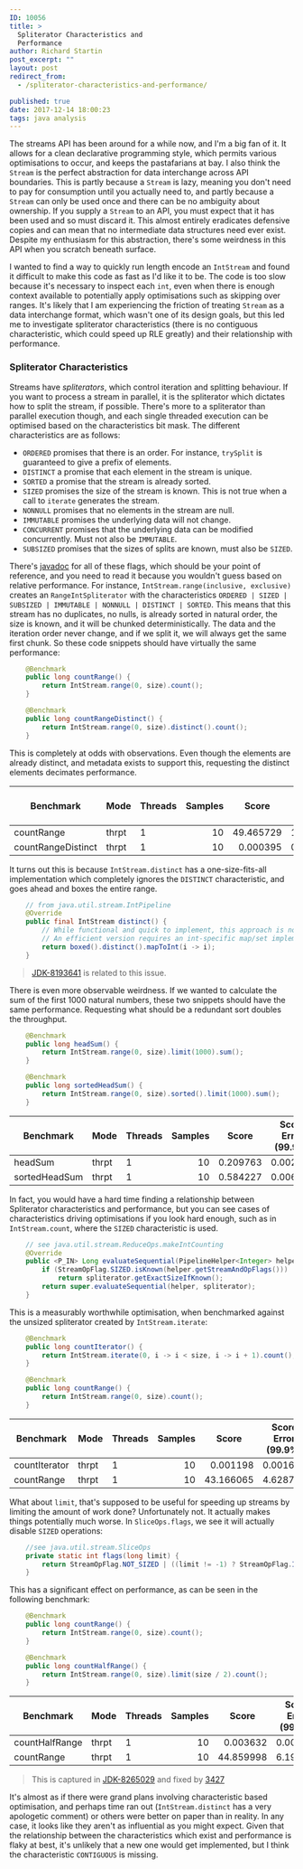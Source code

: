 ```yaml
---
ID: 10056
title: >
  Spliterator Characteristics and
  Performance
author: Richard Startin
post_excerpt: ""
layout: post
redirect_from:
  - /spliterator-characteristics-and-performance/

published: true
date: 2017-12-14 18:00:23
tags: java analysis
---
```

The streams API has been around for a while now, and I'm a big fan of it. It allows for a clean declarative programming style, which permits various optimisations to occur, and keeps the pastafarians at bay. I also think the `Stream` is the perfect abstraction for data interchange across API boundaries. This is partly because a `Stream` is lazy, meaning you don't need to pay for consumption until you actually need to, and partly because a `Stream` can only be used once and there can be no ambiguity about ownership. If you supply a `Stream` to an API, you must expect that it has been used and so must discard it. This almost entirely eradicates defensive copies and can mean that no intermediate data structures need ever exist. Despite my enthusiasm for this abstraction, there's some weirdness in this API when you scratch beneath surface.

I wanted to find a way to quickly run length encode an `IntStream` and found it difficult to make this code as fast as I'd like it to be. The code is too slow because it's necessary to inspect each `int`, even when there is enough context available to potentially apply optimisations such as skipping over ranges. It's likely that I am experiencing the friction of treating `Stream` as a data interchange format, which wasn't one of its design goals, but this led me to investigate spliterator characteristics (there is no contiguous characteristic, which could speed up RLE greatly) and their relationship with performance.

<h3>Spliterator Characteristics</h3>

Streams have <em>spliterators</em>, which control iteration and splitting behaviour. If you want to process a stream in parallel, it is the spliterator which dictates how to split the stream, if possible. There's more to a spliterator than parallel execution though, and each single threaded execution can be optimised based on the characteristics bit mask. The different characteristics are as follows:

* `ORDERED` promises that there is an order. For instance, `trySplit` is guaranteed to give a prefix of elements.
* `DISTINCT` a promise that each element in the stream is unique.
* `SORTED` a promise that the stream is already sorted.
* `SIZED` promises the size of the stream is known. This is not true when a call to `iterate` generates the stream.
* `NONNULL` promises that no elements in the stream are null.
* `IMMUTABLE` promises the underlying data will not change.
* `CONCURRENT` promises that the underlying data can be modified concurrently. Must not also be `IMMUTABLE`.
* `SUBSIZED` promises that the sizes of splits are known, must also be `SIZED`.


There's <a href="https://docs.oracle.com/javase/9/docs/api/java/util/Spliterator.html" rel="noopener" target="_blank">javadoc</a> for all of these flags, which should be your point of reference, and you need to read it because you wouldn't guess based on relative performance. For instance, `IntStream.range(inclusive, exclusive)` creates an `RangeIntSpliterator` with the characteristics `ORDERED | SIZED | SUBSIZED | IMMUTABLE | NONNULL | DISTINCT | SORTED`. This means that this stream has no duplicates, no nulls, is already sorted in natural order, the size is known, and it will be chunked deterministically. The data and the iteration order never change, and if we split it, we will always get the same  first chunk. So these code snippets should have virtually the same performance:

```java
    @Benchmark
    public long countRange() {
        return IntStream.range(0, size).count();
    }

    @Benchmark
    public long countRangeDistinct() {
        return IntStream.range(0, size).distinct().count();
    }
```

This is completely at odds with observations. Even though the elements are already distinct, and metadata exists to support this, requesting the distinct elements decimates performance.

<div class="table-holder">
<table class="table table-bordered table-hover table-condensed">
<thead><tr><th>Benchmark</th>
<th>Mode</th>
<th>Threads</th>
<th>Samples</th>
<th>Score</th>
<th>Score Error (99.9%)</th>
<th>Unit</th>
<th>Param: size</th>
</tr></thead>
<tbody><tr>
<td>countRange</td>
<td>thrpt</td>
<td>1</td>
<td align="right">10</td>
<td align="right">49.465729</td>
<td align="right">1.804123</td>
<td>ops/us</td>
<td align="right">262144</td>
</tr>
<tr>
<td>countRangeDistinct</td>
<td>thrpt</td>
<td>1</td>
<td align="right">10</td>
<td align="right">0.000395</td>
<td align="right">0.000002</td>
<td>ops/us</td>
<td align="right">262144</td>
</tr>
</tbody></table>
</div>

It turns out this is because `IntStream.distinct` has a one-size-fits-all implementation which completely ignores the `DISTINCT` characteristic, and goes ahead and boxes the entire range.

```java
    // from java.util.stream.IntPipeline
    @Override
    public final IntStream distinct() {
        // While functional and quick to implement, this approach is not very efficient.
        // An efficient version requires an int-specific map/set implementation.
        return boxed().distinct().mapToInt(i -> i);
    }
```

> [JDK-8193641](https://bugs.openjdk.java.net/browse/JDK-8193641) is related to this issue.

There is even more observable weirdness. If we wanted to calculate the sum of the first 1000 natural numbers, these two snippets should have the same performance. Requesting what should be a redundant sort doubles the throughput.

```java
    @Benchmark 
    public long headSum() {
        return IntStream.range(0, size).limit(1000).sum();
    }

    @Benchmark
    public long sortedHeadSum() {
        return IntStream.range(0, size).sorted().limit(1000).sum();
    }
```

<div class="table-holder">
<table class="table table-bordered table-hover table-condensed">
<thead><tr><th>Benchmark</th>
<th>Mode</th>
<th>Threads</th>
<th>Samples</th>
<th>Score</th>
<th>Score Error (99.9%)</th>
<th>Unit</th>
<th>Param: size</th>
</tr></thead>
<tbody><tr>
<td>headSum</td>
<td>thrpt</td>
<td>1</td>
<td align="right">10</td>
<td align="right">0.209763</td>
<td align="right">0.002478</td>
<td>ops/us</td>
<td align="right">262144</td>
</tr>
<tr>
<td>sortedHeadSum</td>
<td>thrpt</td>
<td>1</td>
<td align="right">10</td>
<td align="right">0.584227</td>
<td align="right">0.006004</td>
<td>ops/us</td>
<td align="right">262144</td>
</tr>
</tbody></table>
</div>

In fact, you would have a hard time finding a relationship between Spliterator characteristics and performance, but you can see cases of characteristics driving optimisations if you look hard enough, such as in `IntStream.count`, where the `SIZED` characteristic is used.

```java
    // see java.util.stream.ReduceOps.makeIntCounting
    @Override
    public <P_IN> Long evaluateSequential(PipelineHelper<Integer> helper, Spliterator<P_IN> spliterator) {
        if (StreamOpFlag.SIZED.isKnown(helper.getStreamAndOpFlags()))
            return spliterator.getExactSizeIfKnown();
        return super.evaluateSequential(helper, spliterator);
    }
```

This is a measurably worthwhile optimisation, when benchmarked against the unsized spliterator created by `IntStream.iterate`:

```java
    @Benchmark
    public long countIterator() {
        return IntStream.iterate(0, i -> i < size, i -> i + 1).count();
    }

    @Benchmark
    public long countRange() {
        return IntStream.range(0, size).count();
    }
```

<div class="table-holder">
<table class="table table-bordered table-hover table-condensed">
<thead><tr><th>Benchmark</th>
<th>Mode</th>
<th>Threads</th>
<th>Samples</th>
<th>Score</th>
<th>Score Error (99.9%)</th>
<th>Unit</th>
<th>Param: size</th>
</tr></thead>
<tbody><tr>
<td>countIterator</td>
<td>thrpt</td>
<td>1</td>
<td align="right">10</td>
<td align="right">0.001198</td>
<td align="right">0.001629</td>
<td>ops/us</td>
<td align="right">262144</td>
</tr>
<tr>
<td>countRange</td>
<td>thrpt</td>
<td>1</td>
<td align="right">10</td>
<td align="right">43.166065</td>
<td align="right">4.628715</td>
<td>ops/us</td>
<td align="right">262144</td>
</tr>
</tbody></table>
</div>

What about `limit`, that's supposed to be useful for speeding up streams by limiting the amount of work done? Unfortunately not. It actually makes things potentially much worse. In `SliceOps.flags`, we see it will actually disable `SIZED` operations:

```java
    //see java.util.stream.SliceOps
    private static int flags(long limit) {
        return StreamOpFlag.NOT_SIZED | ((limit != -1) ? StreamOpFlag.IS_SHORT_CIRCUIT : 0);
    }
```

This has a significant effect on performance, as can be seen in the following benchmark:

```java
    @Benchmark
    public long countRange() {
        return IntStream.range(0, size).count();
    }

    @Benchmark
    public long countHalfRange() {
        return IntStream.range(0, size).limit(size / 2).count();
    }
```

<div class="table-holder">
<table class="table table-bordered table-hover table-condensed">
<thead><tr><th>Benchmark</th>
<th>Mode</th>
<th>Threads</th>
<th>Samples</th>
<th>Score</th>
<th>Score Error (99.9%)</th>
<th>Unit</th>
<th>Param: size</th>
</tr></thead>
<tbody><tr>
<td>countHalfRange</td>
<td>thrpt</td>
<td>1</td>
<td align="right">10</td>
<td align="right">0.003632</td>
<td align="right">0.003363</td>
<td>ops/us</td>
<td align="right">262144</td>
</tr>
<tr>
<td>countRange</td>
<td>thrpt</td>
<td>1</td>
<td align="right">10</td>
<td align="right">44.859998</td>
<td align="right">6.191411</td>
<td>ops/us</td>
<td align="right">262144</td>
</tr>
</tbody></table>
</div>

> This is captured in [JDK-8265029](https://bugs.openjdk.java.net/browse/JDK-8265029) and fixed by [3427](https://github.com/openjdk/jdk/pull/3427)

It's almost as if there were grand plans involving characteristic based optimisation, and perhaps time ran out (`IntStream.distinct` has a very apologetic comment) or others were better on paper than in reality. In any case, it looks like they aren't as influential as you might expect. Given that the relationship between the characteristics which exist and performance is flaky at best, it's unlikely that a new one would get implemented, but I think the characteristic `CONTIGUOUS` is missing.
